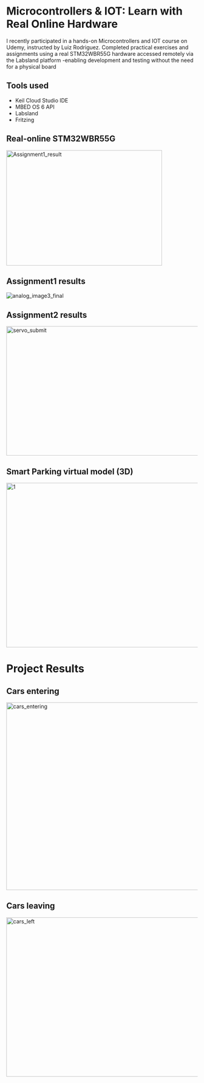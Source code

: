 # Microcontrollers & IOT: Learn with Real Online Hardware
I recently participated in a hands-on Microcontrollers and IOT course on Udemy, instructed by Luiz Rodriguez.
Completed practical exercises and assignments using a real STM32WBR55G hardware accessed remotely via the 
Labsland platform -enabling development and testing without the need for a physical board

## Tools used
- Keil Cloud Studio IDE
- MBED OS 6 API
- Labsland
- Fritzing

## Real-online STM32WBR55G 
<img width="410" height="304" alt="Assignment1_result" src="https://github.com/user-attachments/assets/bd2b362f-33a4-43f8-9ca3-580ef9469daf" />

## Assignment1 results
![analog_image3_final](https://github.com/user-attachments/assets/2e5b7858-599f-44c3-b688-7423d4449808)

## Assignment2 results
<img width="952" height="341" alt="servo_submit" src="https://github.com/user-attachments/assets/c0c9fa95-a6f6-49fd-8817-98e333b62882" />

## Smart Parking virtual model (3D)
<img width="1101" height="434" alt="1" src="https://github.com/user-attachments/assets/7837b5de-bc93-490f-bac9-b8d0709fb028" />

# Project Results
## Cars entering
<img width="1341" height="495" alt="cars_entering" src="https://github.com/user-attachments/assets/42f06831-9bde-42e0-9e88-e1c2dc8484ad" />

## Cars leaving
<img width="959" height="420" alt="cars_left" src="https://github.com/user-attachments/assets/cddcac1a-3b21-4d67-8b42-0d7dd7897db9" />
